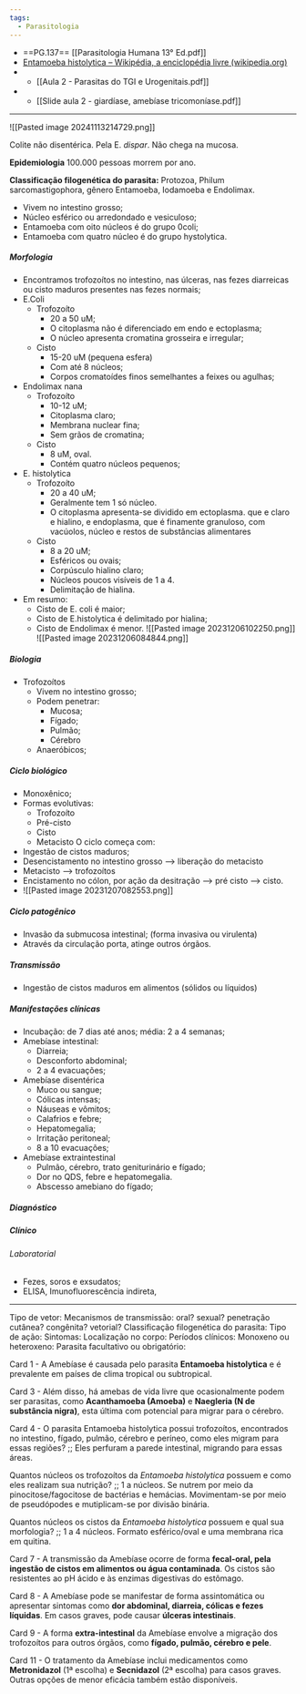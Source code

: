 ```yaml
---
tags:
  - Parasitologia
---
```

* ==PG.137== [[Parasitologia Humana 13° Ed.pdf]]
* [Entamoeba histolytica – Wikipédia, a enciclopédia livre (wikipedia.org)](https://pt.wikipedia.org/wiki/Entamoeba_histolytica)
* * [[Aula 2 - Parasitas do TGI e Urogenitais.pdf]]
* * [[Slide aula 2 - giardíase, amebíase tricomoníase.pdf]]
---
![[Pasted image 20241113214729.png]]

Colite não disentérica. Pela E. *dispar*. Não chega na mucosa. 

__Epidemiologia__ 100.000 pessoas morrem por ano.

__Classificação filogenética do parasita:__ Protozoa, Philum sarcomastigophora, gênero Entamoeba, Iodamoeba e Endolimax. 

* Vivem no intestino grosso;
* Núcleo esférico ou arredondado e vesiculoso;
* Entamoeba com oito núcleos é do grupo 0coli; 
* Entamoeba com quatro núcleo é do grupo hystolytica. 
##### Morfologia 
* Encontramos trofozoítos no intestino, nas úlceras, nas fezes diarreicas ou cisto maduros presentes nas fezes normais;
* E.Coli 
	* Trofozoíto 
		* 20 a 50 uM; 
		* O citoplasma não é diferenciado em endo e ectoplasma;
		* O núcleo apresenta cromatina grosseira e irregular;
	* Cisto 
		* 15-20 uM (pequena esfera)
		* Com até 8 núcleos; 
		* Corpos cromatoídes finos semelhantes a feixes ou agulhas;
* Endolimax nana 
	* Trofozoíto 
		* 10-12 uM; 
		* Citoplasma claro;
		* Membrana nuclear fina;
		* Sem grãos de cromatina; 
	* Cisto
		* 8 uM, oval. 
		* Contém quatro núcleos pequenos; 
* E. histolytica
	* Trofozoíto 
		* 20 a 40 uM; 
		* Geralmente tem 1 só núcleo. 
		* O citoplasma apresenta-se dividido em ectoplasma. que e claro e hialino, e endoplasma, que é finamente granuloso, com vacúolos, núcleo e restos de substâncias alimentares
	* Cisto 
		* 8 a 20 uM; 
		* Esféricos ou ovais;
		* Corpúsculo hialino claro;
		* Núcleos poucos visíveis de 1 a 4. 
		* Delimitação de hialina. 
* Em resumo:
	* Cisto de E. coli é maior; 
	* Cisto de E.histolytica é delimitado por hialina; 
	* Cisto de Endolimax é menor. 
![[Pasted image 20231206102250.png]]
![[Pasted image 20231206084844.png]]

##### Biologia
* Trofozoítos 
	* Vivem no intestino grosso; 
	* Podem penetrar: 
		* Mucosa; 
		* Fígado;
		* Pulmão; 
		* Cérebro
	* Anaeróbicos;
##### Ciclo biológico 
* Monoxênico; 
* Formas evolutivas:
	* Trofozoíto
	* Pré-cisto
	* Cisto 
	* Metacisto
O ciclo começa com: 
* Ingestão de cistos maduros;
* Desencistamento no intestino grosso --> liberação do metacisto
* Metacisto --> trofozoítos
* Encistamento no cólon, por ação da desitração --> pré cisto --> cisto. 
* ![[Pasted image 20231207082553.png]]

##### Ciclo patogênico 
* Invasão da submucosa intestinal; (forma invasiva ou virulenta)
* Através da circulação porta, atinge outros órgãos. 
##### Transmissão 
* Ingestão de cistos maduros em alimentos (sólidos ou líquidos)
##### Manifestações clínicas
* Incubação: de 7 dias até anos; média: 2 a 4 semanas; 
* Amebíase intestinal:
	* Diarreia;
	* Desconforto abdominal; 
	* 2 a 4 evacuações;
* Amebíase disentérica 
	* Muco ou sangue; 
	* Cólicas intensas;
	* Náuseas e vômitos; 
	* Calafrios e febre;
	* Hepatomegalia; 
	* Irritação peritoneal;
	* 8 a 10 evacuações;
* Amebíase extraintestinal 
	* Pulmão, cérebro, trato geniturinário e fígado; 
	* Dor no QDS, febre e hepatomegalia.
	* Abscesso amebiano do fígado; 
##### Diagnóstico 
##### Clínico
###### Laboratorial 
* Fezes, soros e exsudatos; 
* ELISA, Imunofluorescência indireta, 

---
Tipo de vetor:
Mecanismos de transmissão: oral? sexual? penetração cutânea? congênita? vetorial? 
Classificação filogenética do parasita: 
Tipo de ação:
Sintomas:
Localização no corpo: 
Períodos clínicos: 
Monoxeno ou heteroxeno:
Parasita facultativo ou obrigatório:

Card 1 - A Amebíase é causada pelo parasita **Entamoeba histolytica** e é prevalente em países de clima tropical ou subtropical.
<!--SR:!2023-12-13,24,230-->

Card 3 - Além disso, há amebas de vida livre que ocasionalmente podem ser parasitas, como **Acanthamoeba (Amoeba)** e **Naegleria (N de substância nigra)**, esta última com potencial para migrar para o cérebro.
<!--SR:!2023-11-23,1,170!2023-11-23,1,170-->

Card 4 - O parasita Entamoeba histolytica possui trofozoítos, encontrados no intestino, fígado, pulmão, cérebro e períneo, como eles migram para essas regiões? ;; Eles perfuram a parede intestinal, migrando para essas áreas.
<!--SR:!2023-11-27,15,270-->

Quantos núcleos os trofozoítos da _Entamoeba histolytica_ possuem e como eles realizam sua nutrição? ;; 1 a núcleos. Se nutrem por meio da pinocitose/fagocitose de bactérias e hemácias. Movimentam-se por meio de pseudópodes e mutiplicam-se por divisão binária. 
<!--SR:!2023-12-02,10,258-->

Quantos núcleos os cistos da _Entamoeba histolytica_ possuem e qual sua morfologia? ;; 1 a 4 núcleos. Formato esférico/oval e uma membrana rica em quitina. 
<!--SR:!2023-11-24,2,238-->

Card 7 - A transmissão da Amebíase ocorre de forma **fecal-oral, pela ingestão de cistos em alimentos ou água contaminada**. Os cistos são resistentes ao pH ácido e às enzimas digestivas do estômago.
<!--SR:!2024-03-03,71,250-->

Card 8 - A Amebíase pode se manifestar de forma assintomática ou apresentar sintomas como **dor abdominal, diarreia, cólicas e fezes líquidas**. Em casos graves, pode causar **úlceras intestinais**.
<!--SR:!2023-11-23,1,170!2023-11-23,1,170-->

Card 9 - A forma **extra-intestinal** da Amebíase envolve a migração dos trofozoítos para outros órgãos, como **fígado, pulmão, cérebro e pele**.
<!--SR:!2024-02-12,51,250!2023-11-28,6,210-->

Card 11 - O tratamento da Amebíase inclui medicamentos como **Metronidazol** (1ª escolha) e **Secnidazol** (2ª escolha) para casos graves. Outras opções de menor eficácia também estão disponíveis.
<!--SR:!2023-11-23,11,270!2023-11-26,14,270-->
